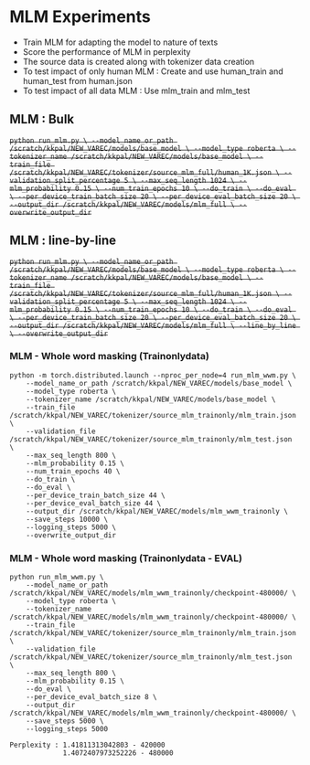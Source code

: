 # MLM Experiments

* Train MLM for adapting the model to nature of texts
* Score the performance of MLM in perplexity
* The source data is created along with tokenizer data creation
* To test impact of only human MLM : Create and use human_train and human_test from human.json
* To test impact of all data MLM : Use mlm_train and mlm_test

## MLM : Bulk
~~```
python run_mlm.py \
    --model_name_or_path /scratch/kkpal/NEW_VAREC/models/base_model \
    --model_type roberta \
    --tokenizer_name /scratch/kkpal/NEW_VAREC/models/base_model \
    --train_file /scratch/kkpal/NEW_VAREC/tokenizer/source_mlm_full/human_1K.json \
    --validation_split_percentage 5 \
    --max_seq_length 1024 \
    --mlm_probability 0.15 \
    --num_train_epochs 10 \
    --do_train \
    --do_eval \
    --per_device_train_batch_size 20 \
    --per_device_eval_batch_size 20 \
    --output_dir /scratch/kkpal/NEW_VAREC/models/mlm_full \
    --overwrite_output_dir
    ```~~

## MLM : line-by-line
~~```
python run_mlm.py \
    --model_name_or_path /scratch/kkpal/NEW_VAREC/models/base_model \
    --model_type roberta \
    --tokenizer_name /scratch/kkpal/NEW_VAREC/models/base_model \
    --train_file /scratch/kkpal/NEW_VAREC/tokenizer/source_mlm_full/human_1K.json \
    --validation_split_percentage 5 \
    --max_seq_length 1024 \
    --mlm_probability 0.15 \
    --num_train_epochs 10 \
    --do_train \
    --do_eval \
    --per_device_train_batch_size 20 \
    --per_device_eval_batch_size 20 \
    --output_dir /scratch/kkpal/NEW_VAREC/models/mlm_full \
    --line_by_line \
    --overwrite_output_dir
    ```~~


### MLM - Whole word masking (Trainonlydata)
```
python -m torch.distributed.launch --nproc_per_node=4 run_mlm_wwm.py \
    --model_name_or_path /scratch/kkpal/NEW_VAREC/models/base_model \
    --model_type roberta \
    --tokenizer_name /scratch/kkpal/NEW_VAREC/models/base_model \
    --train_file /scratch/kkpal/NEW_VAREC/tokenizer/source_mlm_trainonly/mlm_train.json \
    --validation_file /scratch/kkpal/NEW_VAREC/tokenizer/source_mlm_trainonly/mlm_test.json \
    --max_seq_length 800 \
    --mlm_probability 0.15 \
    --num_train_epochs 40 \
    --do_train \
    --do_eval \
    --per_device_train_batch_size 44 \
    --per_device_eval_batch_size 44 \
    --output_dir /scratch/kkpal/NEW_VAREC/models/mlm_wwm_trainonly \
    --save_steps 10000 \
    --logging_steps 5000 \
    --overwrite_output_dir
```

### MLM - Whole word masking (Trainonlydata - EVAL)
```
python run_mlm_wwm.py \
    --model_name_or_path /scratch/kkpal/NEW_VAREC/models/mlm_wwm_trainonly/checkpoint-480000/ \
    --model_type roberta \
    --tokenizer_name /scratch/kkpal/NEW_VAREC/models/mlm_wwm_trainonly/checkpoint-480000/ \
    --train_file /scratch/kkpal/NEW_VAREC/tokenizer/source_mlm_trainonly/mlm_train.json \
    --validation_file /scratch/kkpal/NEW_VAREC/tokenizer/source_mlm_trainonly/mlm_test.json \
    --max_seq_length 800 \
    --mlm_probability 0.15 \
    --do_eval \
    --per_device_eval_batch_size 8 \
    --output_dir /scratch/kkpal/NEW_VAREC/models/mlm_wwm_trainonly/checkpoint-480000/ \
    --save_steps 5000 \
    --logging_steps 5000 
    
Perplexity : 1.41811313042803 - 420000
             1.4072407973252226 - 480000
```


